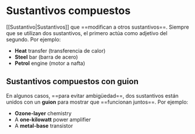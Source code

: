 # Sustantivos compuestos

[[Sustantivo|Sustantivos]] que ==modifican a otros sustantivos==. Siempre que se utilizan dos sustantivos, el primero actúa como adjetivo del segundo. Por ejemplo:

- **Heat** transfer (transferencia de calor)
- **Steel** bar (barra de acero)
- **Petrol** engine (motor a nafta)

## Sustantivos compuestos con guion

En algunos casos, ==para evitar ambigüedad==, dos sustantivos están unidos con un **guion** para mostrar que ==funcionan juntos==. Por ejemplo:

- **Ozone-layer** chemistry
- A **one-kilowatt** power amplifier
- A **metal-base** transistor
